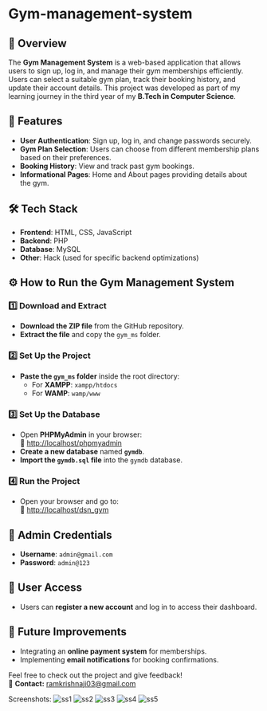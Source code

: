 # Gym-management-system

## 📌 Overview  
The **Gym Management System** is a web-based application that allows users to sign up, log in, and manage their gym memberships efficiently. Users can select a suitable gym plan, track their booking history, and update their account details. This project was developed as part of my learning journey in the third year of my **B.Tech in Computer Science**.  

## 🚀 Features  
- **User Authentication**: Sign up, log in, and change passwords securely.  
- **Gym Plan Selection**: Users can choose from different membership plans based on their preferences.  
- **Booking History**: View and track past gym bookings.  
- **Informational Pages**: Home and About pages providing details about the gym.  

## 🛠️ Tech Stack  
- **Frontend**: HTML, CSS, JavaScript  
- **Backend**: PHP  
- **Database**: MySQL  
- **Other**: Hack (used for specific backend optimizations)

## ⚙️ How to Run the Gym Management System  

### 1️⃣ Download and Extract  
- **Download the ZIP file** from the GitHub repository.  
- **Extract the file** and copy the `gym_ms` folder.  

### 2️⃣ Set Up the Project  
- **Paste the `gym_ms` folder** inside the root directory:  
  - For **XAMPP**: `xampp/htdocs`  
  - For **WAMP**: `wamp/www`  

### 3️⃣ Set Up the Database  
- Open **PHPMyAdmin** in your browser:  
  🔗 [http://localhost/phpmyadmin](http://localhost/phpmyadmin)  
- **Create a new database** named **`gymdb`**.  
- **Import the `gymdb.sql` file** into the `gymdb` database.  

### 4️⃣ Run the Project  
- Open your browser and go to:  
  🔗 [http://localhost/dsn_gym](http://localhost/dsn_gym)  

## 🔑 Admin Credentials  
- **Username**: `admin@gmail.com`  
- **Password**: `admin@123`  

## 👥 User Access  
- Users can **register a new account** and log in to access their dashboard.  

## 📌 Future Improvements   
- Integrating an **online payment system** for memberships.  
- Implementing **email notifications** for booking confirmations.  

Feel free to check out the project and give feedback!  
📧 **Contact:** ramkrishnaji03@gmail.com

Screenshots: 
![ss1](https://github.com/user-attachments/assets/e5f7ac47-7527-4113-8fc8-24117daee70c)
![ss2](https://github.com/user-attachments/assets/6a71f428-4623-442d-839d-99b340326d2a)
![ss3](https://github.com/user-attachments/assets/f0ce8128-d53d-4604-afaf-d9ee4d2594ab)
![ss4](https://github.com/user-attachments/assets/b39c0300-5e78-4373-bc64-be17eefd167b)
![ss5](https://github.com/user-attachments/assets/d08889a8-e2b4-4946-8f51-31a1c8d60ab4)






